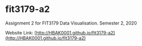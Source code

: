 # fit3179-a2
Assignment 2 for FIT3179 Data Visualisation. Semester 2, 2020

Website Link: [http://HBAK0001.github.io/fit3179-a2](http://HBAK0001.github.io/fit3179-a2)
